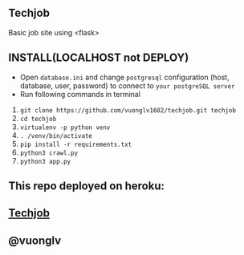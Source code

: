 ## Techjob
Basic job site using &lt;flask>  
## INSTALL(LOCALHOST not DEPLOY)
- Open `database.ini` and change `postgresql` configuration (host, database, user, password) to connect to `your postgreSQL server`
- Run following commands in terminal  
1. ```git clone https://github.com/vuonglv1602/techjob.git techjob```
2. ```cd techjob```
3. ```virtualenv -p python venv```  
4. ```. /venv/bin/activate```
5. ```pip install -r requirements.txt```  
6. ```python3 crawl.py```  
7. ```python3 app.py```

## This repo deployed on heroku:  
## [Techjob](https://techjob.herokuapp.com/)

## @vuonglv
